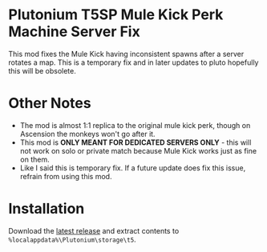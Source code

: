 # Plutonium T5SP Mule Kick Perk Machine Server Fix
This mod fixes the Mule Kick having inconsistent spawns after a server rotates a map. This is a temporary fix and in later updates to pluto hopefully this will be obsolete.

# Other Notes
* The mod is almost 1:1 replica to the original mule kick perk, though on Ascension the monkeys won't go after it.
* This mod is **ONLY MEANT FOR DEDICATED SERVERS ONLY** - this will not work on solo or private match because Mule Kick works just as fine on them.
* Like I said this is temporary fix. If a future update does fix this issue, refrain from using this mod.

# Installation
Download the [latest release](https://github.com/pistakilla/Plutonium-T5SP-Mule-Kick-Perk-Machine-Fix-For-Servers/releases/download/1.0/mule_kick_fix_1.0.zip) and extract contents to `%localappdata%\Plutonium\storage\t5`.
